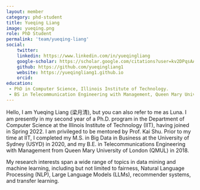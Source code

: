 ```yaml
---
layout: member
category: phd-student
title: Yueqing Liang
image: yueqing.png
role: PhD Student
permalink: 'team/yueqing-liang'
social:
    twitter: 
    linkedin: https://www.linkedin.com/in/yueqingliang
    google-scholar: https://scholar.google.com/citations?user=kv2DPqsAAAAJ&hl=en&oi=ao
    github: https://github.com/yueqingliang1
    website: https://yueqingliang1.github.io
    orcid: 
education:
 - PhD in Computer Science, Illinois Institute of Technology. 
 - BS in Telecommunication Engineering with Management, Queen Mary University of London (2018)
---
```


Hello, I am Yueqing Liang (梁月清), but you can also refer to me as Luna. I am presently in my second year of a Ph.D. program in the Department of Computer Science at the Illinois Institute of Technology (IIT), having joined in Spring 2022. I am privileged to be mentored by Prof. Kai Shu. Prior to my time at IIT, I completed my M.S. in Big Data in Business at the University of Sydney (USYD) in 2020, and my B.E. in Telecommunications Engineering with Management from Queen Mary University of London (QMUL) in 2018.

My research interests span a wide range of topics in data mining and machine learning, including but not limited to fairness, Natural Language Processing (NLP), Large Language Models (LLMs), recommender systems, and transfer learning.
